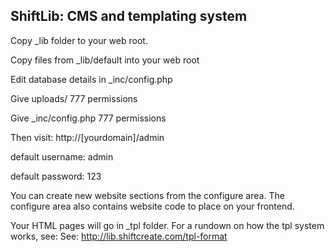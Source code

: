 ShiftLib: CMS and templating system
--

Copy _lib folder to your web root.

Copy files from _lib/default into your web root

Edit database details in _inc/config.php

Give uploads/ 777 permissions

Give _inc/config.php 777 permissions

Then visit:
http://[yourdomain]/admin

default username:
admin

default password:
123

You can create new website sections from the configure area.
The configure area also contains website code to place on your frontend.

Your HTML pages will go in _tpl folder.
For a rundown on how the tpl system works, see:
See: http://lib.shiftcreate.com/tpl-format